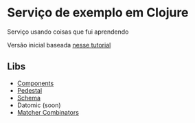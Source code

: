 # Serviço de exemplo em Clojure

Serviço usando coisas que fui aprendendo

Versão inicial baseada [nesse tutorial](http://pedestal.io/guides/pedestal-with-component)

## Libs

- [Components](https://github.com/stuartsierra/component)
- [Pedestal](http://pedestal.io/guides)
- [Schema](https://github.com/plumatic/schema)
- Datomic (soon)
- [Matcher Combinators](https://github.com/nubank/matcher-combinators)
